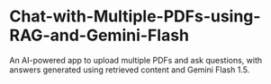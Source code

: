 # Chat-with-Multiple-PDFs-using-RAG-and-Gemini-Flash
An AI-powered app to upload multiple PDFs and ask questions, with answers generated using retrieved content and Gemini Flash 1.5.
